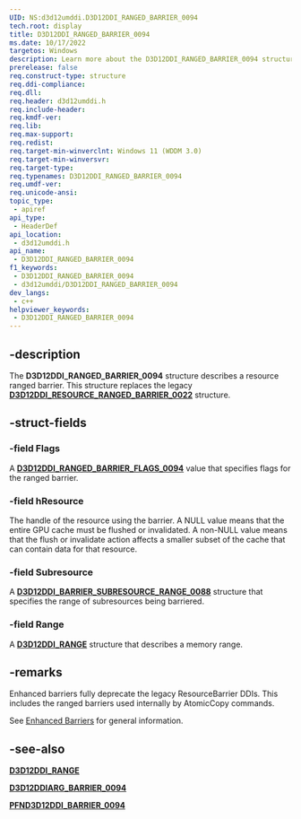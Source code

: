 ```yaml
---
UID: NS:d3d12umddi.D3D12DDI_RANGED_BARRIER_0094
tech.root: display
title: D3D12DDI_RANGED_BARRIER_0094
ms.date: 10/17/2022
targetos: Windows
description: Learn more about the D3D12DDI_RANGED_BARRIER_0094 structure.
prerelease: false
req.construct-type: structure
req.ddi-compliance: 
req.dll: 
req.header: d3d12umddi.h
req.include-header: 
req.kmdf-ver: 
req.lib: 
req.max-support: 
req.redist: 
req.target-min-winverclnt: Windows 11 (WDDM 3.0)
req.target-min-winversvr: 
req.target-type: 
req.typenames: D3D12DDI_RANGED_BARRIER_0094
req.umdf-ver: 
req.unicode-ansi: 
topic_type:
 - apiref
api_type:
 - HeaderDef
api_location:
 - d3d12umddi.h
api_name:
 - D3D12DDI_RANGED_BARRIER_0094
f1_keywords:
 - D3D12DDI_RANGED_BARRIER_0094
 - d3d12umddi/D3D12DDI_RANGED_BARRIER_0094
dev_langs:
 - c++
helpviewer_keywords:
 - D3D12DDI_RANGED_BARRIER_0094
---
```


## -description

The **D3D12DDI_RANGED_BARRIER_0094** structure describes a resource ranged barrier. This structure replaces the legacy [**D3D12DDI_RESOURCE_RANGED_BARRIER_0022**](ns-d3d12umddi-d3d12ddi_resource_ranged_barrier_0022.md) structure.

## -struct-fields

### -field Flags

A [**D3D12DDI_RANGED_BARRIER_FLAGS_0094**](ne-d3d12umddi-d3d12ddi_ranged_barrier_flags_0094.md) value that specifies flags for the ranged barrier.

### -field hResource

The handle of the resource using the barrier. A NULL value means that the entire GPU cache must be flushed or invalidated. A non-NULL value means that the flush or invalidate action affects a smaller subset of the cache that can contain data for that resource.

### -field Subresource

A [**D3D12DDI_BARRIER_SUBRESOURCE_RANGE_0088**](ns-d3d12umddi-d3d12ddi_barrier_subresource_range_0088.md) structure that specifies the range of subresources being barriered.

### -field Range

A [**D3D12DDI_RANGE**](ns-d3d12umddi-d3d12ddi_range.md) structure that describes a memory range.

## -remarks

Enhanced barriers fully deprecate the legacy ResourceBarrier DDIs. This includes the ranged barriers used internally by AtomicCopy commands.

See [Enhanced Barriers](/windows-hardware/drivers/display/enhanced-barriers) for general information.

## -see-also

[**D3D12DDI_RANGE**](ns-d3d12umddi-d3d12ddi_range.md)

[**D3D12DDIARG_BARRIER_0094**](ns-d3d12umddi-d3d12ddiarg_barrier_0094.md)

[**PFND3D12DDI_BARRIER_0094**](nc-d3d12umddi-pfnd3d12ddi_barrier_0094.md)
